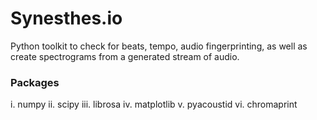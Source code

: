 # Synesthes.io
Python toolkit to check for beats, tempo, audio fingerprinting, as well as create spectrograms from a generated stream of audio. 

### Packages
i. numpy
ii. scipy
iii. librosa
iv. matplotlib
v. pyacoustid
vi. chromaprint
